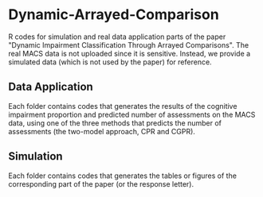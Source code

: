 # Dynamic-Arrayed-Comparison
R codes for simulation and real data application parts of the paper "Dynamic Impairment Classification Through Arrayed Comparisons". The real MACS data is not uploaded since it is sensitive. Instead, we provide a simulated data (which is not used by the paper) for reference.

## Data Application
Each folder contains codes that generates the results of the cognitive impairment proportion and predicted number of assessments on the MACS data, using one of the three methods that predicts the number of assessments (the two-model approach, CPR and CGPR).

## Simulation
Each folder contains codes that generates the tables or figures of the corresponding part of the paper (or the response letter).
